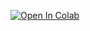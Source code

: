[![Open In Colab](https://colab.research.google.com/assets/colab-badge.svg)](https://colab.research.google.com/github/hv33y/links-to-onedrive/blob/master/run.ipynb)
